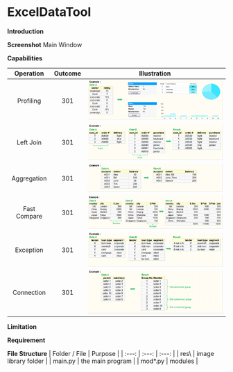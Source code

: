 # ExcelDataTool

**Introduction**

**Screenshot**
Main Window

**Capabilities**

| Operation | Outcome | Illustration |
| :---: | :---: | :---: |
| Profiling | 301 | ![picture](/res/example_run_profiling.png) |
| Left Join | 301 | ![picture](/res/example_run_join.png) |
| Aggregation | 301 | ![picture](/res/example_run_aggregation.png) |
| Fast Compare | 301 | ![picture](/res/example_run_compare_value.png) |
| Exception | 301 | ![picture](/res/example_run_exception.png) |
| Connection | 301 | ![picture](/res/example_run_connection.png) |

**Limitation**

**Requirement**

**File Structure**
| Folder / File | Purpose |
| :---: | :---: | :---: |
| res\ | image library folder |
| main.py | the main program |
| mod*.py | modules |
